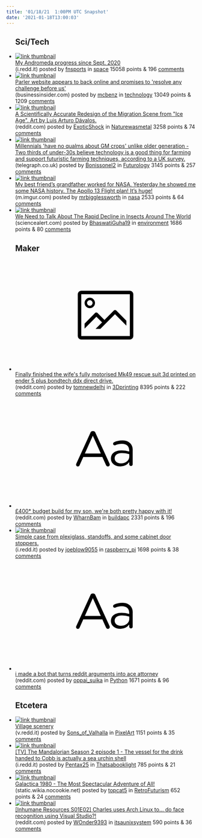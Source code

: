```yaml
---
title: '01/18/21  1:00PM UTC Snapshot'
date: '2021-01-18T13:00:03'
---
```

<ul>
<h2>Sci/Tech</h2>

<li><a href='https://i.redd.it/7ggujpnaezb61.jpg'><img src='https://b.thumbs.redditmedia.com/4qcc6tGEXsJNXab9vpknqvTmy0yZAjlUlE1sCtLylqY.jpg' alt='link thumbnail'></a><div><div class='linkTitle'><a href='https://i.redd.it/7ggujpnaezb61.jpg'>My Andromeda progress since Sept. 2020</a></div>(i.redd.it) posted by <a href='https://www.reddit.com/user/fnsports'>fnsports</a> in <a href='https://www.reddit.com/r/space'>space</a> 15058 points & 196 <a href='https://www.reddit.com/r/space/comments/kzibhb/my_andromeda_progress_since_sept_2020/'>comments</a></div></li>

<li><a href='https://www.businessinsider.com/parler-website-is-back-online-2021-1'><img src='https://b.thumbs.redditmedia.com/88jpWPAs-26b9GqzpEWP9DFSNa7QRZMFzYeImRjZu1A.jpg' alt='link thumbnail'></a><div><div class='linkTitle'><a href='https://www.businessinsider.com/parler-website-is-back-online-2021-1'>Parler website appears to back online and promises to 'resolve any challenge before us'</a></div>(businessinsider.com) posted by <a href='https://www.reddit.com/user/mcbenz'>mcbenz</a> in <a href='https://www.reddit.com/r/technology'>technology</a> 13049 points & 1209 <a href='https://www.reddit.com/r/technology/comments/kzigg2/parler_website_appears_to_back_online_and/'>comments</a></div></li>

<li><a href='https://www.reddit.com/gallery/kzeso9'><img src='https://b.thumbs.redditmedia.com/RoHvSYpB-clv9U40Ka5vuKAH4hUwoN_c7yTYkyAT9kQ.jpg' alt='link thumbnail'></a><div><div class='linkTitle'><a href='https://www.reddit.com/gallery/kzeso9'>A Scientifically Accurate Redesign of the Migration Scene from "Ice Age". Art by Luis Arturo Dávalos.</a></div>(reddit.com) posted by <a href='https://www.reddit.com/user/ExoticShock'>ExoticShock</a> in <a href='https://www.reddit.com/r/Naturewasmetal'>Naturewasmetal</a> 3258 points & 74 <a href='https://www.reddit.com/r/Naturewasmetal/comments/kzeso9/a_scientifically_accurate_redesign_of_the/'>comments</a></div></li>

<li><a href='https://www.telegraph.co.uk/news/2018/05/07/millennials-have-no-qualms-gm-crops-unlike-older-generation/'><img src='https://b.thumbs.redditmedia.com/m7I0H6zJsiSXYTD2Tm4KbxctuKBqf6GW_3ZSPIFvrII.jpg' alt='link thumbnail'></a><div><div class='linkTitle'><a href='https://www.telegraph.co.uk/news/2018/05/07/millennials-have-no-qualms-gm-crops-unlike-older-generation/'>Millennials 'have no qualms about GM crops' unlike older generation - Two thirds of under-30s believe technology is a good thing for farming and support futuristic farming techniques, according to a UK survey.</a></div>(telegraph.co.uk) posted by <a href='https://www.reddit.com/user/Bonissonel2'>Bonissonel2</a> in <a href='https://www.reddit.com/r/Futurology'>Futurology</a> 3145 points & 257 <a href='https://www.reddit.com/r/Futurology/comments/kzq2gn/millennials_have_no_qualms_about_gm_crops_unlike/'>comments</a></div></li>

<li><a href='https://m.imgur.com/gallery/a4J1KjI'><img src='https://b.thumbs.redditmedia.com/NldtMqF-CwiYPgQtedMRIzQejpCJi25zTE_88pKshQs.jpg' alt='link thumbnail'></a><div><div class='linkTitle'><a href='https://m.imgur.com/gallery/a4J1KjI'>My best friend’s grandfather worked for NASA. Yesterday he showed me some NASA history. The Apollo 13 Flight plan! It’s huge!</a></div>(m.imgur.com) posted by <a href='https://www.reddit.com/user/mrbigglessworth'>mrbigglessworth</a> in <a href='https://www.reddit.com/r/nasa'>nasa</a> 2533 points & 64 <a href='https://www.reddit.com/r/nasa/comments/kz9b5y/my_best_friends_grandfather_worked_for_nasa/'>comments</a></div></li>

<li><a href='https://www.sciencealert.com/experts-are-urging-we-pay-attention-to-the-rapid-decline-in-insects-around-the-world'><img src='https://b.thumbs.redditmedia.com/ECHfQHQeccIWKkP_Hw_m7nI103J7MRa38k01lfcua7M.jpg' alt='link thumbnail'></a><div><div class='linkTitle'><a href='https://www.sciencealert.com/experts-are-urging-we-pay-attention-to-the-rapid-decline-in-insects-around-the-world'>We Need to Talk About The Rapid Decline in Insects Around The World</a></div>(sciencealert.com) posted by <a href='https://www.reddit.com/user/BhaswatiGuha19'>BhaswatiGuha19</a> in <a href='https://www.reddit.com/r/environment'>environment</a> 1686 points & 80 <a href='https://www.reddit.com/r/environment/comments/kz9cat/we_need_to_talk_about_the_rapid_decline_in/'>comments</a></div></li>

<h2>Maker</h2>

<li><a href='https://www.reddit.com/gallery/kz8zm0'><svg version='1.1' viewBox='-34 -14 104 64' preserveAspectRatio='xMidYMid meet' xmlns='http://www.w3.org/2000/svg' xmlns:xlink='http://www.w3.org/1999/xlink'>
    <title>link thumbnail</title>
    <path d='M32,4H4A2,2,0,0,0,2,6V30a2,2,0,0,0,2,2H32a2,2,0,0,0,2-2V6A2,2,0,0,0,32,4ZM4,30V6H32V30Z'></path>
    <path d='M8.92,14a3,3,0,1,0-3-3A3,3,0,0,0,8.92,14Zm0-4.6A1.6,1.6,0,1,1,7.33,11,1.6,1.6,0,0,1,8.92,9.41Z'></path>
    <path d='M22.78,15.37l-5.4,5.4-4-4a1,1,0,0,0-1.41,0L5.92,22.9v2.83l6.79-6.79L16,22.18l-3.75,3.75H15l8.45-8.45L30,24V21.18l-5.81-5.81A1,1,0,0,0,22.78,15.37Z'></path>
    </svg></a><div><div class='linkTitle'><a href='https://www.reddit.com/gallery/kz8zm0'>Finally finished the wife's fully motorised Mk49 rescue suit 3d printed on ender 5 plus bondtech ddx direct drive.</a></div>(reddit.com) posted by <a href='https://www.reddit.com/user/tomnewdelhi'>tomnewdelhi</a> in <a href='https://www.reddit.com/r/3Dprinting'>3Dprinting</a> 8395 points & 222 <a href='https://www.reddit.com/r/3Dprinting/comments/kz8zm0/finally_finished_the_wifes_fully_motorised_mk49/'>comments</a></div></li>

<li><a href='https://www.reddit.com/r/buildapc/comments/kzj6lr/400_budget_build_for_my_son_were_both_pretty/'><svg version='1.1' viewBox='-34 -12 104 64' preserveAspectRatio='xMidYMid slice' xmlns='http://www.w3.org/2000/svg' xmlns:xlink='http://www.w3.org/1999/xlink'>
    <title>text link thumbnail</title>
    <path d='M12.19,8.84a1.45,1.45,0,0,0-1.4-1h-.12a1.46,1.46,0,0,0-1.42,1L1.14,26.56a1.29,1.29,0,0,0-.14.59,1,1,0,0,0,1,1,1.12,1.12,0,0,0,1.08-.77l2.08-4.65h11l2.08,4.59a1.24,1.24,0,0,0,1.12.83,1.08,1.08,0,0,0,1.08-1.08,1.64,1.64,0,0,0-.14-.57ZM6.08,20.71l4.59-10.22,4.6,10.22Z'>
    </path>
    <path d='M32.24,14.78A6.35,6.35,0,0,0,27.6,13.2a11.36,11.36,0,0,0-4.7,1,1,1,0,0,0-.58.89,1,1,0,0,0,.94.92,1.23,1.23,0,0,0,.39-.08,8.87,8.87,0,0,1,3.72-.81c2.7,0,4.28,1.33,4.28,3.92v.5a15.29,15.29,0,0,0-4.42-.61c-3.64,0-6.14,1.61-6.14,4.64v.05c0,2.95,2.7,4.48,5.37,4.48a6.29,6.29,0,0,0,5.19-2.48V26.9a1,1,0,0,0,1,1,1,1,0,0,0,1-1.06V19A5.71,5.71,0,0,0,32.24,14.78Zm-.56,7.7c0,2.28-2.17,3.89-4.81,3.89-1.94,0-3.61-1.06-3.61-2.86v-.06c0-1.8,1.5-3,4.2-3a15.2,15.2,0,0,1,4.22.61Z'>
    </path>
    </svg></a><div><div class='linkTitle'><a href='https://www.reddit.com/r/buildapc/comments/kzj6lr/400_budget_build_for_my_son_were_both_pretty/'>£400* budget build for my son, we're both pretty happy with it!</a></div>(reddit.com) posted by <a href='https://www.reddit.com/user/WharnBam'>WharnBam</a> in <a href='https://www.reddit.com/r/buildapc'>buildapc</a> 2331 points & 196 <a href='https://www.reddit.com/r/buildapc/comments/kzj6lr/400_budget_build_for_my_son_were_both_pretty/'>comments</a></div></li>

<li><a href='https://i.redd.it/0ozry7a7hwb61.jpg'><img src='https://b.thumbs.redditmedia.com/IlB3A9savz3F50xJaz7FfT0B0h3P-X1Q1GNJG5C6RnE.jpg' alt='link thumbnail'></a><div><div class='linkTitle'><a href='https://i.redd.it/0ozry7a7hwb61.jpg'>Simple case from plexiglass, standoffs, and some cabinet door stoppers.</a></div>(i.redd.it) posted by <a href='https://www.reddit.com/user/joeblow9055'>joeblow9055</a> in <a href='https://www.reddit.com/r/raspberry_pi'>raspberry_pi</a> 1698 points & 38 <a href='https://www.reddit.com/r/raspberry_pi/comments/kz72b7/simple_case_from_plexiglass_standoffs_and_some/'>comments</a></div></li>

<li><a href='https://www.reddit.com/r/Python/comments/kz9kh6/i_made_a_bot_that_turns_reddit_arguments_into_ace/'><svg version='1.1' viewBox='-34 -12 104 64' preserveAspectRatio='xMidYMid slice' xmlns='http://www.w3.org/2000/svg' xmlns:xlink='http://www.w3.org/1999/xlink'>
    <title>text link thumbnail</title>
    <path d='M12.19,8.84a1.45,1.45,0,0,0-1.4-1h-.12a1.46,1.46,0,0,0-1.42,1L1.14,26.56a1.29,1.29,0,0,0-.14.59,1,1,0,0,0,1,1,1.12,1.12,0,0,0,1.08-.77l2.08-4.65h11l2.08,4.59a1.24,1.24,0,0,0,1.12.83,1.08,1.08,0,0,0,1.08-1.08,1.64,1.64,0,0,0-.14-.57ZM6.08,20.71l4.59-10.22,4.6,10.22Z'>
    </path>
    <path d='M32.24,14.78A6.35,6.35,0,0,0,27.6,13.2a11.36,11.36,0,0,0-4.7,1,1,1,0,0,0-.58.89,1,1,0,0,0,.94.92,1.23,1.23,0,0,0,.39-.08,8.87,8.87,0,0,1,3.72-.81c2.7,0,4.28,1.33,4.28,3.92v.5a15.29,15.29,0,0,0-4.42-.61c-3.64,0-6.14,1.61-6.14,4.64v.05c0,2.95,2.7,4.48,5.37,4.48a6.29,6.29,0,0,0,5.19-2.48V26.9a1,1,0,0,0,1,1,1,1,0,0,0,1-1.06V19A5.71,5.71,0,0,0,32.24,14.78Zm-.56,7.7c0,2.28-2.17,3.89-4.81,3.89-1.94,0-3.61-1.06-3.61-2.86v-.06c0-1.8,1.5-3,4.2-3a15.2,15.2,0,0,1,4.22.61Z'>
    </path>
    </svg></a><div><div class='linkTitle'><a href='https://www.reddit.com/r/Python/comments/kz9kh6/i_made_a_bot_that_turns_reddit_arguments_into_ace/'>i made a bot that turns reddit arguments into ace attorney</a></div>(reddit.com) posted by <a href='https://www.reddit.com/user/oppai_suika'>oppai_suika</a> in <a href='https://www.reddit.com/r/Python'>Python</a> 1671 points & 96 <a href='https://www.reddit.com/r/Python/comments/kz9kh6/i_made_a_bot_that_turns_reddit_arguments_into_ace/'>comments</a></div></li>

<h2>Etcetera</h2>

<li><a href='https://v.redd.it/b7t5fvc4cwb61'><img src='https://b.thumbs.redditmedia.com/fWACuzdBqPCXHzqnFrhQ61BBxgcX48f653VPVlDRKXY.jpg' alt='link thumbnail'></a><div><div class='linkTitle'><a href='https://v.redd.it/b7t5fvc4cwb61'>Village scenery</a></div>(v.redd.it) posted by <a href='https://www.reddit.com/user/Sons_of_Valhalla'>Sons_of_Valhalla</a> in <a href='https://www.reddit.com/r/PixelArt'>PixelArt</a> 1151 points & 35 <a href='https://www.reddit.com/r/PixelArt/comments/kz6o4u/village_scenery/'>comments</a></div></li>

<li><a href='https://i.redd.it/dum6lr0jjzb61.jpg'><img src='https://a.thumbs.redditmedia.com/4yJvGBRQOOetWFYHsMbfB_4tDgIsVzkmU4Qc128wbk8.jpg' alt='link thumbnail'></a><div><div class='linkTitle'><a href='https://i.redd.it/dum6lr0jjzb61.jpg'>[TV] The Mandalorian Season 2 episode 1 - The vessel for the drink handed to Cobb is actually a sea urchin shell</a></div>(i.redd.it) posted by <a href='https://www.reddit.com/user/Pentax25'>Pentax25</a> in <a href='https://www.reddit.com/r/Thatsabooklight'>Thatsabooklight</a> 785 points & 21 <a href='https://www.reddit.com/r/Thatsabooklight/comments/kziurg/tv_the_mandalorian_season_2_episode_1_the_vessel/'>comments</a></div></li>

<li><a href='https://static.wikia.nocookie.net/galactica/images/1/1c/Galactica_1980_TV_Guide_poster.png'><img src='https://b.thumbs.redditmedia.com/UHNwtO0xT5ZwffH23UT-VsXBm1YKWcrN6eNN4Xp4V0I.jpg' alt='link thumbnail'></a><div><div class='linkTitle'><a href='https://static.wikia.nocookie.net/galactica/images/1/1c/Galactica_1980_TV_Guide_poster.png'>Galactica 1980 - The Most Spectacular Adventure of All!</a></div>(static.wikia.nocookie.net) posted by <a href='https://www.reddit.com/user/topcat5'>topcat5</a> in <a href='https://www.reddit.com/r/RetroFuturism'>RetroFuturism</a> 652 points & 24 <a href='https://www.reddit.com/r/RetroFuturism/comments/kzi1ar/galactica_1980_the_most_spectacular_adventure_of/'>comments</a></div></li>

<li><a href='https://www.reddit.com/gallery/kzg53l'><img src='https://b.thumbs.redditmedia.com/ciBdEu-GqgIw90IM6wrgWwxe8gTGVY5lYqwU6bRxmXs.jpg' alt='link thumbnail'></a><div><div class='linkTitle'><a href='https://www.reddit.com/gallery/kzg53l'>[Inhumane Resources S01E02] Charles uses Arch Linux to... do face recognition using Visual Studio?!</a></div>(reddit.com) posted by <a href='https://www.reddit.com/user/WOnder9393'>WOnder9393</a> in <a href='https://www.reddit.com/r/itsaunixsystem'>itsaunixsystem</a> 590 points & 36 <a href='https://www.reddit.com/r/itsaunixsystem/comments/kzg53l/inhumane_resources_s01e02_charles_uses_arch_linux/'>comments</a></div></li>

</ul>
